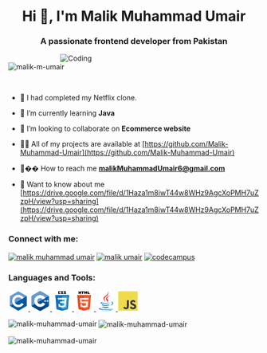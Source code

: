 <h1 align="center">Hi 👋, I'm Malik Muhammad Umair</h1>
<h3 align="center">A passionate frontend developer from Pakistan</h3>
<img align="right" alt="Coding" width="400" src="https://thumbs.dreamstime.com/b/coder-programmer-education-information-technology-concept-puzzled-person-learning-code-flat-modern-illustration-isolated-white-312084250.jpg">

<p align="left"> <img src="https://komarev.com/ghpvc/?username=malik-m-umair&label=Profile%20views&color=0e75b6&style=flat" alt="malik-m-umair" /> </p>

<p align="left"> <a href="https://twitter.com/" target="blank"><img src="https://img.shields.io/twitter/follow/?logo=twitter&style=for-the-badge" alt="" /></a> </p>

- 🔭 I had completed my Netflix clone.

- 🌱 I’m currently learning **Java**

- 👯 I’m looking to collaborate on **Ecommerce website**

- 👨‍💻 All of my projects are available at [https://github.com/Malik-Muhammad-Umair](https://github.com/Malik-Muhammad-Umair)

- 👨‍�‍� How to reach me **malikMuhammadUmair6@gmail.com**

- 📄 Want to know about me [https://drive.google.com/file/d/1Haza1m8iwT44w8WHz9AgcXoPMH7uZzpH/view?usp=sharing](https://drive.google.com/file/d/1Haza1m8iwT44w8WHz9AgcXoPMH7uZzpH/view?usp=sharing)

<h3 align="left">Connect with me:</h3>
<p align="left">
<a href="https://linkedin.com/in/malik-muhammad-umair" target="blank"><img align="center" src="https://raw.githubusercontent.com/rahuldkjain/github-profile-readme-generator/master/src/images/icons/Social/linked-in-alt.svg" alt="malik muhammad umair" height="30" width="40" /></a>
<a href="https://fb.com/malik.umair" target="blank"><img align="center" src="https://raw.githubusercontent.com/rahuldkjain/github-profile-readme-generator/master/src/images/icons/Social/facebook.svg" alt="malik umair" height="30" width="40" /></a>
<a href="https://www.youtube.com/c/codecampus" target="blank"><img align="center" src="https://raw.githubusercontent.com/rahuldkjain/github-profile-readme-generator/master/src/images/icons/Social/youtube.svg" alt="codecampus" height="30" width="40" /></a>
</p>

<h3 align="left">Languages and Tools:</h3>
<p align="left"> <a href="https://www.cprogramming.com/" target="_blank" rel="noreferrer"> <img src="https://raw.githubusercontent.com/devicons/devicon/master/icons/c/c-original.svg" alt="c" width="40" height="40"/> </a> <a href="https://www.w3schools.com/cpp/" target="_blank" rel="noreferrer"> <img src="https://raw.githubusercontent.com/devicons/devicon/master/icons/cplusplus/cplusplus-original.svg" alt="cplusplus" width="40" height="40"/> </a> <a href="https://www.w3schools.com/css/" target="_blank" rel="noreferrer"> <img src="https://raw.githubusercontent.com/devicons/devicon/master/icons/css3/css3-original-wordmark.svg" alt="css3" width="40" height="40"/> </a> <a href="https://www.w3.org/html/" target="_blank" rel="noreferrer"> <img src="https://raw.githubusercontent.com/devicons/devicon/master/icons/html5/html5-original-wordmark.svg" alt="html5" width="40" height="40"/> </a> <a href="https://www.java.com" target="_blank" rel="noreferrer"> <img src="https://raw.githubusercontent.com/devicons/devicon/master/icons/java/java-original.svg" alt="java" width="40" height="40"/> </a> <a href="https://developer.mozilla.org/en-US/docs/Web/JavaScript" target="_blank" rel="noreferrer"> <img src="https://raw.githubusercontent.com/devicons/devicon/master/icons/javascript/javascript-original.svg" alt="javascript" width="40" height="40"/> </a> </p>

<p><img align="left" src="https://github-readme-stats.vercel.app/api/top-langs?username=malik-muhammad-umair&show_icons=true&locale=en&layout=compact" alt="malik-muhammad-umair" /></p>

<p>&nbsp;<img align="center" src="https://github-readme-stats.vercel.app/api?username=malik-muhammad-umair&show_icons=true&locale=en" alt="malik-muhammad-umair" /></p>

<p><img align="center" src="https://github-readme-streak-stats.herokuapp.com/?user=malik-muhammad-umair&" alt="malik-muhammad-umair" /></p>
